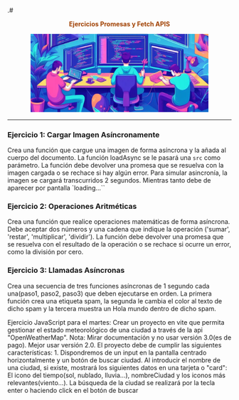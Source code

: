 .# <center><p style="color: #A04000; "><B>Ejercicios Promesas y Fetch APIS</B></p></center>

<center><img src="img_dev.jpeg" width="400" /></center>

---

### Ejercicio 1: Cargar Imagen Asíncronamente

Crea una función que cargue una imagen de forma asíncrona y la añada al cuerpo del documento. La función loadAsync se le pasará una `src` como parámetro.
La función debe devolver una promesa que se resuelva con la imagen cargada o se rechace si hay algún error.
Para simular asincronía, la imagen se cargará transcurridos 2 segundos. Mientras tanto debe de aparecer por pantalla `loading...``


### Ejercicio 2: Operaciones Aritméticas

Crea una función que realice operaciones matemáticas de forma asíncrona. Debe aceptar dos números y una cadena que indique la operación ('sumar', 'restar', 'multiplicar', 'dividir'). La función debe devolver una promesa que se resuelva con el resultado de la operación o se rechace si ocurre un error, como la división por cero.

### Ejercicio 3: Llamadas Asíncronas

Crea una secuencia de tres funciones asíncronas de 1 segundo cada una(paso1, paso2, paso3) que deben ejecutarse en orden. La primera función crea una etiqueta spam, la segunda le cambia el color al texto de dicho spam y la tercera muestra un Hola mundo dentro de dicho spam.




Ejercicio JavaScript para el martes: Crear un proyecto en vite que permita gestionar el estado meteorológico de una ciudad a través de la api "OpenWeatherMap". Nota: Mirar documentación y no usar versión 3.0(es de pago). Mejor usar versión 2.0.
El proyecto debe de cumplir las siguientes características: 1. Dispondremos de un input en la pantalla centrado horizontalmente y un botón de buscar ciudad. Al introducir el nombre de una ciudad, si existe, mostrará los siguientes datos en una tarjeta o "card": El icono del tiempo(sol, nublado, lluvia…), nombreCiudad y los iconos más relevantes(viento...).
La búsqueda de la ciudad se realizará por la tecla enter o haciendo click en el botón de buscar






